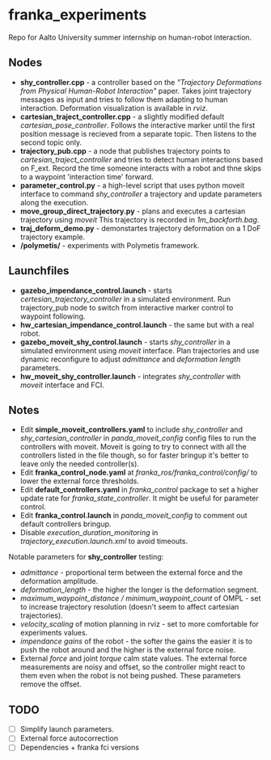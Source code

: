 # franka_experiments
Repo for Aalto University summer internship on human-robot interaction. 

## Nodes
- **shy_controller.cpp** - a controller based on the *"Trajectory Deformations from Physical Human-Robot Interaction"* paper. Takes joint trajectory messages as input and tries to follow them adapting to human interaction. Deformation visualization is available in *rviz*.
- **cartesian_traject_controller.cpp** - a slightly modified default *cartesian_pose_controller*. Follows the interactive marker until the first position message is recieved from a separate topic. Then listens to the second topic only.
- **trajectory_pub.cpp** - a node that publishes trajectory points to *cartesian_traject_controller* and tries to detect human interactions based on F_ext. Record the time someone interacts with a robot and thne skips to a waypoint 'interaction time' forward.
- **parameter_control.py** - a high-level script that uses python moveit interface to command *shy_controller* a trajectory and update parameters along the execution. 
- **move_group_direct_trajectory.py** - plans and executes a cartesian trajectory using *moveit* This trajectory is recorded in *1m_backforth.bag*.
- **traj_deform_demo.py** - demonstartes trajectory deformation on a 1 DoF trajectory example. 
- **/polymetis/** - experiments with Polymetis framework. 

## Launchfiles
- **gazebo_impendance_control.launch** - starts *certesian_trajectory_controller* in a simulated environment. Run trajectory_pub node to switch from interactive marker control to waypoint following. 
- **hw_cartesian_impendance_control.launch** - the same but with a real robot. 
- **gazebo_moveit_shy_control.launch** - starts *shy_controller* in a simulated environment using *moveit* interface. Plan trajectories and use dynamic reconfigure to adjust *admittance* and *deformation length* parameters. 
- **hw_moveit_shy_controller.launch** - integrates *shy_controller* with *moveit* interface and FCI.  

## Notes
- Edit **simple_moveit_controllers.yaml** to include *shy_controller* and *shy_cartesian_controller* in *panda_moveit_config* config files to run the controllers with moveit. Moveit is going to try to connect with all the controllers listed in the file though, so for faster bringup it's better to leave only the needed controller(s).  
- Edit **franka_control_node.yaml** at *franka_ros/franka_control/config/* to lower the external force thresholds.
- Edit **default_controllers.yaml** in *franka_control* package to set a higher update rate for *franka_state_controller*. It might be useful for parameter control. 
- Edit **franka_control.launch** in *panda_moveit_config* to comment out default controllers bringup.
- Disable *execution_duration_monitoring* in *trajectory_execution.launch.xml* to avoid timeouts.

Notable parameters for **shy_controller** testing: 
  - *admittance* - proportional term between the external force and the deformation amplitude.
  - *deformation_length* - the higher the longer is the deformation segment. 
  - *maximum_waypoint_distance / minimum_waypoint_count* of OMPL - set to increase trajectory resolution (doesn't seem to affect cartesian trajectories). 
  - *velocity_scaling* of motion planning in rviz - set to more comfortable for experiments values. 
  - *impendance gains* of the robot - the softer the gains the easier it is to push the robot around and the higher is the external force noise.  
  - External *force* and joint *torque* calm state values. The external force measurements are noisy and offset, so the controller might react to them even when the robot is not being pushed. These parameters remove the offset. 

## TODO
- [ ] Simplify launch parameters.
- [ ] External force autocorrection
- [ ] Dependencies + franka fci versions
